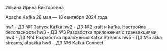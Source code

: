 Ильина Ирина Викторовна

Apache Kafka 28 мая — 18 сентября 2024 года

hw1 - ДЗ №1 Запуск Kafka
hw2 - ДЗ №2 kraft и kafka. Настройка безопасности
hw3 - ДЗ №3 Разработка приложения с транзакциями
hw4 - ДЗ №4 Разработка приложения Kafka Streams
hw5 - ДЗ №5 akka streams, alpakka
hw6 - ДЗ №6 Kafka Connect